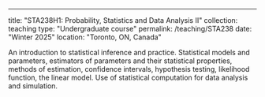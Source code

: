 ---
title: "STA238H1: Probability, Statistics and Data Analysis II"
collection: teaching
type: "Undergraduate course"
permalink: /teaching/STA238
date: "Winter 2025"
location: "Toronto, ON, Canada"

An introduction to statistical inference and practice. Statistical models and parameters, estimators of parameters and their statistical properties, methods of estimation, confidence intervals, hypothesis testing, likelihood function, the linear model. Use of statistical computation for data analysis and simulation.
